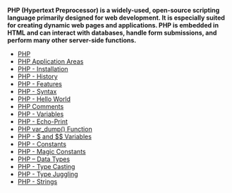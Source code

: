 **PHP (Hypertext Preprocessor) is a widely-used, open-source scripting language primarily designed for web development. It is especially suited for creating dynamic web pages and applications. PHP is embedded in HTML and can interact with databases, handle form submissions, and perform many other server-side functions.**

- [PHP](https://github.com/aw-junaid/Computer-Science/blob/main/Programming%20Fundamentals/PHP/Books/PHP/Course/PHP.md)
- [PHP Application Areas](https://github.com/aw-junaid/Computer-Science/blob/main/Programming%20Fundamentals/PHP/Books/PHP/Course/PHP%20Application%20Areas.md)
- [PHP - Installation](https://github.com/aw-junaid/Computer-Science/blob/main/Programming%20Fundamentals/PHP/Books/PHP/Course/PHP%20-%20Installation.md)
- [PHP - History](https://github.com/aw-junaid/Computer-Science/blob/main/Programming%20Fundamentals/PHP/Books/PHP/Course/PHP%20-%20History.md)
- [PHP - Features](https://github.com/aw-junaid/Computer-Science/blob/main/Programming%20Fundamentals/PHP/Books/PHP/Course/PHP%20-%20Features.md)
- [PHP - Syntax](https://github.com/aw-junaid/Computer-Science/blob/main/Programming%20Fundamentals/PHP/Books/PHP/Course/PHP%20-%20Syntax.md)
- [PHP - Hello World](https://github.com/aw-junaid/Computer-Science/blob/main/Programming%20Fundamentals/PHP/Books/PHP/Course/PHP%20-%20Hello%20World.md)
- [PHP Comments](https://github.com/aw-junaid/Computer-Science/blob/main/Programming%20Fundamentals/PHP/Books/PHP/Course/PHP%20-%20Comments.md)
- [PHP - Variables](https://github.com/aw-junaid/Computer-Science/blob/main/Programming%20Fundamentals/PHP/Books/PHP/Course/PHP%20-%20Variables.md)
- [PHP - Echo-Print](https://github.com/aw-junaid/Computer-Science/blob/main/Programming%20Fundamentals/PHP/Books/PHP/Course/PHP%20-%20Echo-Print.md)
- [PHP var_dump() Function](https://github.com/aw-junaid/Computer-Science/blob/main/Programming%20Fundamentals/PHP/Books/PHP/Course/PHP%20var_dump()%20Function.md)
- [PHP - $ and $$ Variables](https://github.com/aw-junaid/Computer-Science/blob/main/Programming%20Fundamentals/PHP/Books/PHP/Course/PHP%20-%20%24%20and%20%24%24%20Variables.md)
- [PHP - Constants](https://github.com/aw-junaid/Computer-Science/blob/main/Programming%20Fundamentals/PHP/Books/PHP/Course/PHP%20-%20Constants.md)
- [PHP - Magic Constants](https://github.com/aw-junaid/Computer-Science/blob/main/Programming%20Fundamentals/PHP/Books/PHP/Course/PHP%20-%20Magic%20Constants.md)
- [PHP – Data Types](https://github.com/aw-junaid/Computer-Science/blob/main/Programming%20Fundamentals/PHP/Books/PHP/Course/PHP%20%E2%80%93%20Data%20Types.md)
- [PHP - Type Casting](https://github.com/aw-junaid/Computer-Science/blob/main/Programming%20Fundamentals/PHP/Books/PHP/Course/PHP%20-%20Type%20Casting.md)
- [PHP - Type Juggling](https://github.com/aw-junaid/Computer-Science/blob/main/Programming%20Fundamentals/PHP/Books/PHP/Course/PHP%20-%20Type%20Juggling.md)
- [PHP - Strings](https://github.com/aw-junaid/Computer-Science/blob/main/Programming%20Fundamentals/PHP/Books/PHP/Course/PHP%20-%20Strings.md)
